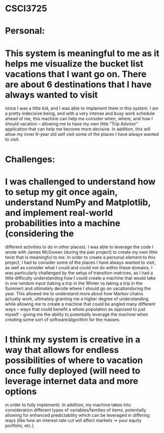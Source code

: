 # CSCI3725

# Personal:

# This system is meaningful to me as it helps me visualize the bucket list vacations that I want go on. There are about 6 destinations that I have always wanted to visit 
 since I was a little kid, and I was able to implement them in this system. I am a pretty indecisive being, and with a very intense and busy work schedule ahead of me, this 
 machine can help me consider when, where, and how I should vacation – allowing me to have my own little “Trip Advisor” application that can help me become more decisive. 
 In addition, this will allow my inner 6-year old self visit some of the places I have always wanted to visit. 

# Challenges:

# I was challenged to understand how to setup my git once again, understand NumPy and Matplotlib, and implement real-world probabilities into a machine (considering the 
 different activities to do in other places). I was able to leverage the code I wrote with James McGowan (during the pair project) to create my own little twist that is 
 meaningful to me. In order to create a personal element to this project, I had to consider some of the places I have always wanted to visit, as well as consider what I 
 could and could not do within these domains. I was particularly challenged by the setup of transition matrices, as I had a little difficulty understanding how I could 
 create a machine that would take in one random input (taking a trip in the Winter vs taking a trip in the Summer) and ultimately decide where I should go on vacationduring 
 the year. This allowed me to understand more about how Markov chains actually work, ultimately granting me a higher degree of understanding while allowing me to create a 
 machine that could be angled many different ways – ways that could benefit a whole population as opposed to just myself – giving me the ability to potentially leverage the 
 machine when creating some sort of software/algorithm for the masses. 

# I think my system is creative in a way that allows for endless possibilities of where to vacation once fully deployed (will need to leverage internet data and more options 
 in order to fully implement). In addition, my machine takes into consideration different types of variables/families of items, potentially allowing for enhanced 
 predictability which can be leveraged in differing ways (like how an interest rate cut will affect markets -> your equity portfolio, etc.). 
